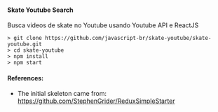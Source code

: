 #### Skate Youtube Search

Busca videos de skate no Youtube usando Youtube API e ReactJS

```
> git clone https://github.com/javascript-br/skate-youtube/skate-youtube.git
> cd skate-youtube
> npm install
> npm start
```

#### References:

- The initial skeleton came from: https://github.com/StephenGrider/ReduxSimpleStarter

